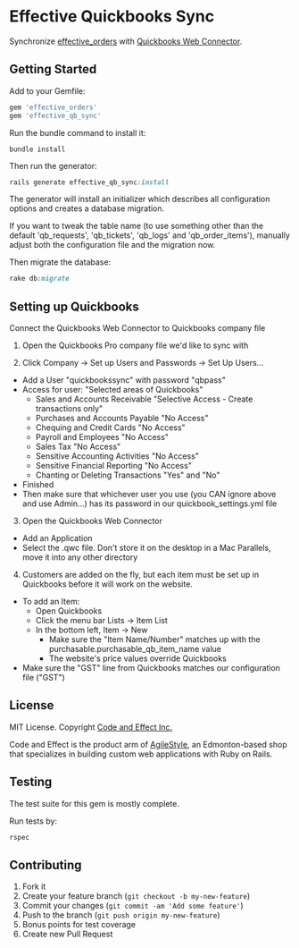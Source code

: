 # Effective Quickbooks Sync

Synchronize [effective_orders](https://github.com/code-and-effect/effective_orders) with [Quickbooks Web Connector](https://developer.intuit.com/docs/quickbooks_web_connector).

## Getting Started

Add to your Gemfile:

```ruby
gem 'effective_orders'
gem 'effective_qb_sync'
```

Run the bundle command to install it:

```console
bundle install
```

Then run the generator:

```ruby
rails generate effective_qb_sync:install
```

The generator will install an initializer which describes all configuration options and creates a database migration.

If you want to tweak the table name (to use something other than the default 'qb_requests', 'qb_tickets', 'qb_logs' and 'qb_order_items'), manually adjust both the configuration file and the migration now.

Then migrate the database:

```ruby
rake db:migrate
```

## Setting up Quickbooks

Connect the Quickbooks Web Connector to Quickbooks company file

1. Open the Quickbooks Pro company file we'd like to sync with

2. Click Company -> Set up Users and Passwords -> Set Up Users...
  - Add a User "quickbookssync" with password "qbpass"
  - Access for user: "Selected areas of Quickbooks"
    - Sales and Accounts Receivable "Selective Access - Create transactions only"
    - Purchases and Accounts Payable "No Access"
    - Chequing and Credit Cards "No Access"
    - Payroll and Employees "No Access"
    - Sales Tax "No Access"
    - Sensitive Accounting Activities "No Access"
    - Sensitive Financial Reporting "No Access"
    - Chanting or Deleting Transactions  "Yes" and "No"
  - Finished
  - Then make sure that whichever user you use (you CAN ignore above and use Admin...) has its password in our quickbook_settings.yml file

3. Open the Quickbooks Web Connector
  - Add an Application
  - Select the .qwc file.  Don't store it on the desktop in a Mac Parallels, move it into any other directory


4. Customers are added on the fly, but each item must be set up in Quickbooks before it will work on the website.
  - To add an Item:
    - Open Quickbooks
    - Click the menu bar Lists -> Item List
    - In the bottom left, Item -> New
      - Make sure the "Item Name/Number" matches up with the purchasable.purchasable_qb_item_name value
      - The website's price values override Quickbooks
  - Make sure the "GST" line from Quickbooks matches our configuration file ("GST")

## License

MIT License.  Copyright [Code and Effect Inc.](http://www.codeandeffect.com/)

Code and Effect is the product arm of [AgileStyle](http://www.agilestyle.com/), an Edmonton-based shop that specializes in building custom web applications with Ruby on Rails.


## Testing

The test suite for this gem is mostly complete.

Run tests by:

```ruby
rspec
```


## Contributing

1. Fork it
2. Create your feature branch (`git checkout -b my-new-feature`)
3. Commit your changes (`git commit -am 'Add some feature'`)
4. Push to the branch (`git push origin my-new-feature`)
5. Bonus points for test coverage
6. Create new Pull Request

